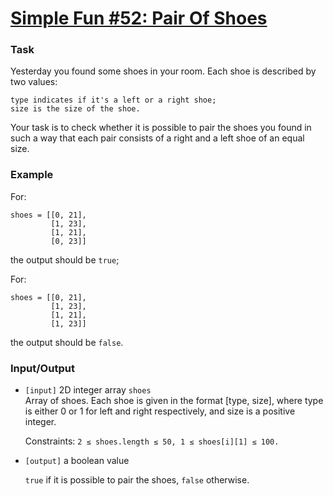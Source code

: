 # [Simple Fun #52: Pair Of Shoes](https://www.codewars.com/kata/simple-fun-number-52-pair-of-shoes "https://www.codewars.com/kata/58885a7bf06a3d466e0000e3")

### Task

Yesterday you found some shoes in your room. Each shoe is described by two values:

```
type indicates if it's a left or a right shoe;
size is the size of the shoe.
```

Your task is to check whether it is possible to pair the shoes you found in such a way that each
pair consists of a right and a left shoe of an equal size.

### Example

For:

```
shoes = [[0, 21], 
         [1, 23], 
         [1, 21], 
         [0, 23]]
```

the output should be `true`;

For:

```
shoes = [[0, 21], 
         [1, 23], 
         [1, 21], 
         [1, 23]]
```

the output should be `false`.

### Input/Output

- `[input]` 2D integer array `shoes`  
  Array of shoes. Each shoe is given in the format [type, size], where type is either 0 or 1 for
  left and right respectively, and size is a positive integer.

  Constraints: `2 ≤ shoes.length ≤ 50, 1 ≤ shoes[i][1] ≤ 100.`

- `[output]` a boolean value

  `true` if it is possible to pair the shoes, `false` otherwise.